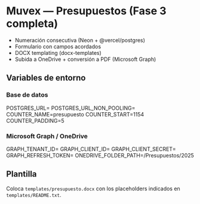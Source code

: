 # Muvex — Presupuestos (Fase 3 completa)

- Numeración consecutiva (Neon + @vercel/postgres)
- Formulario con campos acordados
- DOCX templating (docx-templates)
- Subida a OneDrive + conversión a PDF (Microsoft Graph)

## Variables de entorno
### Base de datos
POSTGRES_URL=
POSTGRES_URL_NON_POOLING=
COUNTER_NAME=presupuesto
COUNTER_START=1154
COUNTER_PADDING=5

### Microsoft Graph / OneDrive
GRAPH_TENANT_ID=
GRAPH_CLIENT_ID=
GRAPH_CLIENT_SECRET=
GRAPH_REFRESH_TOKEN=
ONEDRIVE_FOLDER_PATH=/Presupuestos/2025

## Plantilla
Coloca `templates/presupuesto.docx` con los placeholders indicados en `templates/README.txt`.
